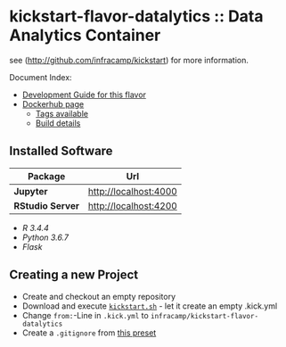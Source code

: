 
# kickstart-flavor-datalytics :: Data Analytics Container

see (http://github.com/infracamp/kickstart) for more information.

Document Index:

- [Development Guide for this flavor](DEVELOPMENT.md)
- [Dockerhub page](https://hub.docker.com/r/infracamp/kickstart-flavor-datalytics/)
    - [Tags available](https://hub.docker.com/r/infracamp/kickstart-flavor-datalytics/tags/)
    - [Build details](https://hub.docker.com/r/infracamp/kickstart-flavor-datalytics/builds/)


## Installed Software

| Package               | Url                                              |
|-----------------------|--------------------------------------------------|
| **Jupyter**           | [http://localhost:4000](http://localhost:4000)   |
| **RStudio Server**    | [http://localhost:4200](http://localhost:4200)   |

- *R 3.4.4*
- *Python 3.6.7*
- *Flask*

## Creating a new Project

- Create and checkout an empty repository
- Download and execute [`kickstart.sh`](https://infracamp.org/getting-started/) - let it create an empty .kick.yml
- Change `from:`-Line in `.kick.yml` to `infracamp/kickstart-flavor-datalytics`
- Create a `.gitignore` from [this preset](doc/.gitignore)





